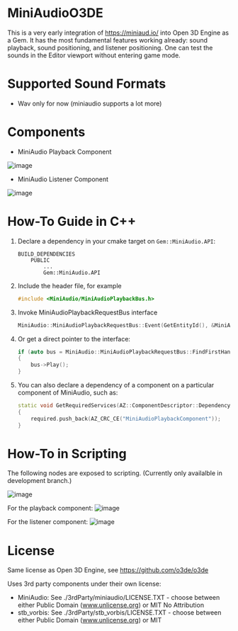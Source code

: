 # MiniAudioO3DE
This is a very early integration of https://miniaud.io/ into Open 3D Engine as a Gem. It has the most fundamental features working already: sound playback, sound positioning, and listener positioning. One can test the sounds in the Editor viewport without entering game mode.

# Supported Sound Formats
- Wav only for now (miniaudio supports a lot more)

# Components
- MiniAudio Playback Component

![image](https://user-images.githubusercontent.com/5432499/184503877-e9d1d3ec-4520-48eb-9bc2-bff25ab47709.png)

- MiniAudio Listener Component

![image](https://user-images.githubusercontent.com/5432499/184503840-0ac54dd6-66e8-400b-bc68-8ac16f839c1f.png)

# How-To Guide in C++

1. Declare a dependency in your cmake target on `Gem::MiniAudio.API`:
    ```
    BUILD_DEPENDENCIES
        PUBLIC
            ...
            Gem::MiniAudio.API
    ```
2. Include the header file, for example
    ```cpp
    #include <MiniAudio/MiniAudioPlaybackBus.h>
    ```
3. Invoke MiniAudioPlaybackRequestBus interface
    ```cpp
    MiniAudio::MiniAudioPlaybackRequestBus::Event(GetEntityId(), &MiniAudio::MiniAudioPlaybackRequestBus::Events::Play);
    ```
4. Or get a direct pointer to the interface:
    ```cpp    
    if (auto bus = MiniAudio::MiniAudioPlaybackRequestBus::FindFirstHandler(GetEntityId()))
    {
        bus->Play();
    }
    ```
5. You can also declare a dependency of a component on a particular component of MiniAudio, such as:
    ```cpp
    static void GetRequiredServices(AZ::ComponentDescriptor::DependencyArrayType& required)
    {
        required.push_back(AZ_CRC_CE("MiniAudioPlaybackComponent"));
    }
    ```
    
# How-To in Scripting 

The following nodes are exposed to scripting. (Currently only availalble in development branch.)

![image](https://user-images.githubusercontent.com/5432499/197317433-18b16407-2bd8-4deb-abf1-53dd67f1d831.png)

For the playback component:
![image](https://user-images.githubusercontent.com/5432499/197317353-60f694af-4a30-46d8-bb85-89519f9e87de.png)

For the listener component:
![image](https://user-images.githubusercontent.com/5432499/197317439-5cf7eaad-b5ab-4fb1-86ac-c6d2fb75a4cd.png)



# License

Same license as Open 3D Engine, see https://github.com/o3de/o3de

Uses 3rd party components under their own license:
 * MiniAudio:  See ./3rdParty/miniaudio/LICENSE.TXT  - choose between either Public Domain (www.unlicense.org) or MIT No Attribution
 * stb_vorbis: See ./3rdParty/stb_vorbis/LICENSE.TXT - choose between either Public Domain (www.unlicense.org) or MIT

 

